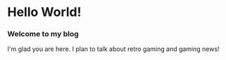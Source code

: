 # Hello World! 
### Welcome to my blog

I'm glad you are here. I plan to talk about retro gaming and gaming news!
